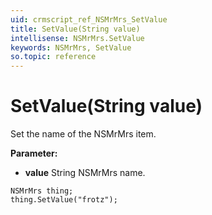 ```yaml
---
uid: crmscript_ref_NSMrMrs_SetValue
title: SetValue(String value)
intellisense: NSMrMrs.SetValue
keywords: NSMrMrs, SetValue
so.topic: reference
---
```


# SetValue(String value)

Set the name of the NSMrMrs item.

**Parameter:** 
* **value** String NSMrMrs name.

```crmscript
NSMrMrs thing;
thing.SetValue("frotz");
```

